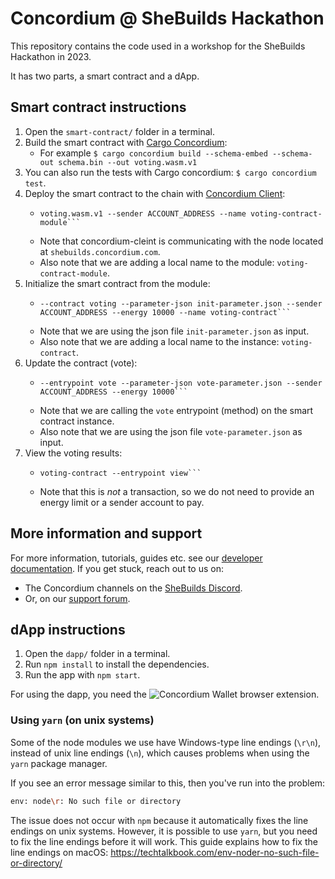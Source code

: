 # Concordium @ SheBuilds Hackathon

This repository contains the code used in a workshop for the SheBuilds Hackathon
in 2023.

It has two parts, a smart contract and a dApp.

## Smart contract instructions

1. Open the `smart-contract/` folder in a terminal.
2. Build the smart contract with [Cargo Concordium](https://developer.concordium.software/en/mainnet/net/installation/downloads-testnet.html#cargo-concordium-v2-5-0):
   - For example `$ cargo concordium build --schema-embed --schema-out schema.bin --out voting.wasm.v1`
3. You can also run the tests with Cargo concordium: `$ cargo concordium test`.
4. Deploy the smart contract to the chain with [Concordium Client](https://developer.concordium.software/en/mainnet/net/installation/downloads-testnet.html#concordium-client-v5-0-2):
   - ```concordium-client --grpc-ip shebuilds.concordium.com module deploy
     voting.wasm.v1 --sender ACCOUNT_ADDRESS --name voting-contract-module```
   - Note that concordium-cleint is communicating with the node located at `shebuilds.concordium.com`.
   - Also note that we are adding a local name to the module: `voting-contract-module`.
5. Initialize the smart contract from the module:
   - ```concordium-client --grpc-ip shebuilds.concordium.com contract init voting-contract-module
     --contract voting --parameter-json init-parameter.json --sender ACCOUNT_ADDRESS --energy 10000 --name voting-contract```
   - Note that we are using the json file `init-parameter.json` as input.
   - Also note that we are adding a local name to the instance: `voting-contract`.
6. Update the contract (vote):
   - ```concordium-client --grpc-ip shebuilds.concordium.com contract update voting-contract
     --entrypoint vote --parameter-json vote-parameter.json --sender ACCOUNT_ADDRESS --energy 10000```
   - Note that we are calling the `vote` entrypoint (method) on the smart
     contract instance.
   - Also note that we are using the json file `vote-parameter.json` as input.
7. View the voting results:
   - ```concordium-client --grpc-ip shebuilds.concordium.com contract invoke
     voting-contract --entrypoint view```
   - Note that this is _not_ a transaction, so we do not need to provide an
     energy limit or a sender account to pay.

## More information and support

For more information, tutorials, guides etc. see our [developer documentation](https://developer.concordium.software/).
If you get stuck, reach out to us on:

- The Concordium channels on the [SheBuilds Discord](https://discord.com/invite/ftkUA6cWWY).
- Or, on our [support forum](https://support.concordium.software).

## dApp instructions

1. Open the `dapp/` folder in a terminal.
2. Run `npm install` to install the dependencies.
3. Run the app with `npm start`.

For using the dapp, you need the ![Concordium Wallet browser extension](https://chrome.google.com/webstore/detail/concordium-wallet/mnnkpffndmickbiakofclnpoiajlegmg).

### Using `yarn` (on unix systems)

Some of the node modules we use have Windows-type line endings (`\r\n`), instead
of unix line endings (`\n`), which causes problems when using the `yarn` package
manager.

If you see an error message similar to this, then you've run into the problem:

``` sh
env: node\r: No such file or directory
```

The issue does not occur with `npm` because it automatically fixes the line
endings on unix systems.
However, it is possible to use `yarn`, but you need to fix the line endings
before it will work.
This guide explains how to fix the line endings on macOS: https://techtalkbook.com/env-noder-no-such-file-or-directory/
